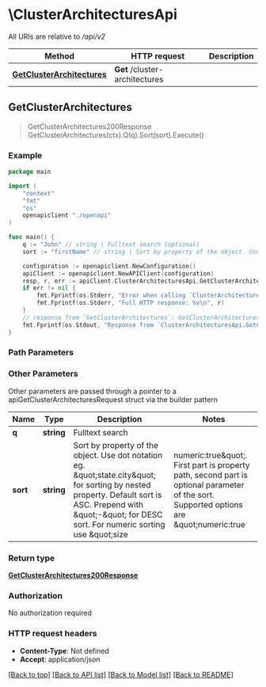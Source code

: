 # \ClusterArchitecturesApi

All URIs are relative to */api/v2*

Method | HTTP request | Description
------------- | ------------- | -------------
[**GetClusterArchitectures**](ClusterArchitecturesApi.md#GetClusterArchitectures) | **Get** /cluster-architectures | 



## GetClusterArchitectures

> GetClusterArchitectures200Response GetClusterArchitectures(ctx).Q(q).Sort(sort).Execute()





### Example

```go
package main

import (
    "context"
    "fmt"
    "os"
    openapiclient "./openapi"
)

func main() {
    q := "John" // string | Fulltext search (optional)
    sort := "firstName" // string | Sort by property of the object. Use dot notation eg. \"state.city\" for sorting by nested property. Default sort is ASC. Prepend with \"-\" for DESC sort. For numeric sorting use \"size|numeric:true\". First part is property path, second part is optional parameter of the sort. Supported options are \"numeric:true|false\" for numeric sorting and \"sensitivity:base\" to compare base of the string only: a ≠ b, a = á, a = A. (optional)

    configuration := openapiclient.NewConfiguration()
    apiClient := openapiclient.NewAPIClient(configuration)
    resp, r, err := apiClient.ClusterArchitecturesApi.GetClusterArchitectures(context.Background()).Q(q).Sort(sort).Execute()
    if err != nil {
        fmt.Fprintf(os.Stderr, "Error when calling `ClusterArchitecturesApi.GetClusterArchitectures``: %v\n", err)
        fmt.Fprintf(os.Stderr, "Full HTTP response: %v\n", r)
    }
    // response from `GetClusterArchitectures`: GetClusterArchitectures200Response
    fmt.Fprintf(os.Stdout, "Response from `ClusterArchitecturesApi.GetClusterArchitectures`: %v\n", resp)
}
```

### Path Parameters



### Other Parameters

Other parameters are passed through a pointer to a apiGetClusterArchitecturesRequest struct via the builder pattern


Name | Type | Description  | Notes
------------- | ------------- | ------------- | -------------
 **q** | **string** | Fulltext search | 
 **sort** | **string** | Sort by property of the object. Use dot notation eg. \&quot;state.city\&quot; for sorting by nested property. Default sort is ASC. Prepend with \&quot;-\&quot; for DESC sort. For numeric sorting use \&quot;size|numeric:true\&quot;. First part is property path, second part is optional parameter of the sort. Supported options are \&quot;numeric:true|false\&quot; for numeric sorting and \&quot;sensitivity:base\&quot; to compare base of the string only: a ≠ b, a &#x3D; á, a &#x3D; A. | 

### Return type

[**GetClusterArchitectures200Response**](GetClusterArchitectures200Response.md)

### Authorization

No authorization required

### HTTP request headers

- **Content-Type**: Not defined
- **Accept**: application/json

[[Back to top]](#) [[Back to API list]](../README.md#documentation-for-api-endpoints)
[[Back to Model list]](../README.md#documentation-for-models)
[[Back to README]](../README.md)

